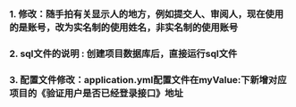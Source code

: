 ### 1. 修改：随手拍有关显示人的地方，例如提交人、审阅人，现在使用的是账号，改为实名制的使用姓名，非实名制的使用账号
### 2. sql文件的说明 : 创建项目数据库后，直接运行sql文件
### 3. 配置文件修改：application.yml配置文件在myValue:下新增对应项目的《验证用户是否已经登录接口》地址
